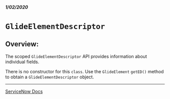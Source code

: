 ##### 1/02/2020
# `GlideElementDescriptor`
## Overview: 
The scoped `GlideElementDescriptor` API provides information about individual fields.

There is no constructor for this `class`.  Use the `GlideElement` `getED()` method to obtain a `GlideElementDescriptor` object.

---

[ServiceNow Docs](https://developer.servicenow.com/app.do#!/api_doc?v=newyork&id=c_GlideElementDescriptorScopedAPI)